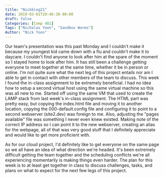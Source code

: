```yaml
---
title: "Nickblog21"
date: 2019-03-01T20:46:38-08:00
draft: false
Categories: [Comp 481]
Tags: ["Nicholas Yoon", "Sandbox Worms"]
Author: "Nick Yoon"
---
```

Our team's presentation was this past Monday and I couldn't make it because my youngest kid came down with a flu and couldn't make it to daycare. I couldn't find anyone to look after him at the spare of the moment so I stayed home to look after him. It has still been a challenge getting everyone to meet together at the same time, whether it be in person or online. I'm not quite sure what the next leg of this project entails nor am I able to get in contact with other members of the team to discuss. This week I found the in-class assignment to be extremely beneficial. I had no idea how to setup a second virtual host using the same virtual machine so this was all new to me. Started off using the same VM that used to create the LAMP stack from last week's in-class assignment. The HTML part was pretty easy, but copying the index.html file and moving it to another location, copying the 000-default.config file and configuring it to point to a second webserver (site2.dev) was foreign to me. Also, adjusting the "pages available" file was something I never even knew existed. Making note of the correct IP address so I can point it to the new webserver, creating an alias for the webpage, all of that was very good stuff that I definitely appreciate and would like to get more proficient with. 

As for our cloud project, I'd definitely like to get everyone on the same page so we all have an idea of what direction we're headed. It's been extremely difficult getting the team together and the scheduling conflicts we're all experiencing momentarily is making things even harder. The plan for this week is to at least get together in class to discuss challenges, tasks, and plans on what to expect for the next few legs of this project. 